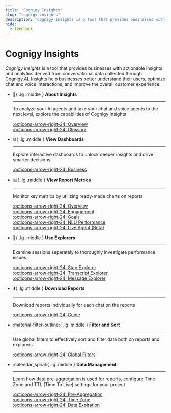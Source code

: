 ```yaml
---
title: "Cognigy Insights"
slug: "cognigy-insights"
description: "Cognigy Insights is a tool that provides businesses with actionable insights and analytics derived from conversational data collected through Cognigy.AI. Insights help businesses better understand their users, optimize chat and voice interactions, and improve the overall customer experience."
hide:
  - feedback
---
```


# Cognigy Insights

_Cognigy Insights_ is a tool that provides businesses with actionable insights and analytics derived from conversational data collected through Cognigy.AI.
Insights help businesses better understand their users, optimize chat and voice interactions, and improve the overall customer experience.

<div class="grid cards" markdown>

-   :wave:{ .lg .middle } __About Insights__

    ---

    To analyze your AI agents and take your chat and voice agents to the next level, explore the capabilities of Cognigy Insights

    [:octicons-arrow-right-24: Overview](overview.md)<br>
    [:octicons-arrow-right-24: Glossary](glossary.md)

-   :globe_with_meridians:{ .lg .middle } __View Dashboards__

    ---

    Explore interactive dashboards to unlock deeper insights and drive smarter decisions

    [:octicons-arrow-right-24: Business](dashboards/business.md)

-   :bar_chart:{ .lg .middle } __View Report Metrics__

    ---

    Monitor key metrics by utilizing ready-made charts on reports

    [:octicons-arrow-right-24: Overview](reports/overview.md)<br>
    [:octicons-arrow-right-24: Engagement](reports/engagement.md)<br>
    [:octicons-arrow-right-24: Goals](reports/goals.md)<br>
    [:octicons-arrow-right-24: NLU Performance](reports/nlu-performance.md)<br>
    [:octicons-arrow-right-24: Live Agent (Beta)](reports/live-agent.md)<br>

-   :telescope:{ .lg .middle } __Use Explorers__

    ---

    Examine sessions separately to thoroughly investigate performance issues

    [:octicons-arrow-right-24: Step Explorer](explorers/step.md)<br>
    [:octicons-arrow-right-24: Transcript Explorer](explorers/transcript.md)<br>
    [:octicons-arrow-right-24: Message Explorer](explorers/message.md)

-   :arrow_down:{ .lg .middle } __Download Reports__

    ---

    Download reports individually for each chat on the reports

    [:octicons-arrow-right-24: Guide](download-reports.md)

-   :material-filter-outline:{ .lg .middle } __Filter and Sort__

    ---

    Use global filters to effectively sort and filter data both on reports and explorers

    [:octicons-arrow-right-24: Global Filters](global-filters.md)

-   :calendar_spiral:{ .lg .middle } __Data Management__

    ---

    Learn how data pre-aggregation is used for reports, configure Time Zone and TTL (Time To Live) settings for your project

    [:octicons-arrow-right-24: Pre-Aggregation](data-management/pre-aggregation.md)<br>
    [:octicons-arrow-right-24: Time Zone](data-management/time-zone.md)<br>
    [:octicons-arrow-right-24: Data Expiration](data-management/ttl.md)

</div>
